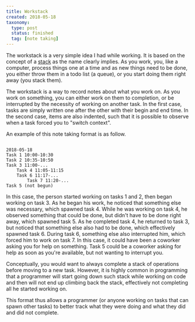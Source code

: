 ```yaml
---
title: Workstack
created: 2018-05-18
taxonomy:
  type: post
  status: finished
  tag: [note taking]
---
```


The workstack is a very simple idea I had while working. It is based on the concept of a [stack](https://en.wikipedia.org/wiki/Stack_(abstract_data_type)) as the name clearly implies. As you work, you, like a computer, process things one at a time and as new things need to be done, you either throw them in a todo list (a queue), or you start doing them right away (you stack them).

The workstack is a way to record notes about what you work on. As you work on something, you can either work on them to completion, or be interrupted by the necessity of working on another task. In the first case, tasks are simply written one after the other with their begin and end time. In the second case, items are also indented, such that it is possible to observe when a task forced you to "switch context".

An example of this note taking format is as follow.

<pre><code class="language-text line-numbers">
2018-05-18
Task 1 10:00-10:30
Task 2 10:35-10:50
Task 3 11:00-...
	Task 4 11:05-11:15
	Task 6 11:17-...
		Task 7 11:20-...
Task 5 (not begun)
</code></pre>

In this case, the person started working on tasks 1 and 2, then began working on task 3. As he began his work, he noticed that something else was necessary, which spawned task 4. While he was working on task 4, he observed something that could be done, but didn't have to be done right away, which spawned task 5. As he completed task 4, he returned to task 3, but noticed that something else also had to be done, which effectively spawned task 6. During task 6, something else also interrupted him, which forced him to work on task 7. In this case, it could have been a coworker asking you for help on something. Task 5 could be a coworker asking for help as soon as you're available, but not wanting to interrupt you.

Conceptually, you would want to always complete a stack of operations before moving to a new task. However, it is highly common in programming that a programmer will start going down such stack while working on code and then will not end up climbing back the stack, effectively not completing all he started working on.

This format thus allows a programmer (or anyone working on tasks that can spawn other tasks) to better track what they were doing and what they did and did not complete.
